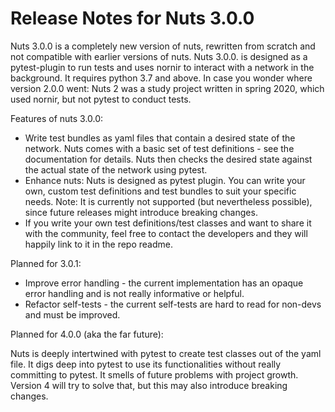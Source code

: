 # Release Notes for Nuts 3.0.0

Nuts 3.0.0 is a completely new version of nuts, rewritten from scratch and not compatible with earlier versions of nuts. Nuts 3.0.0. is designed as a pytest-plugin to run tests and uses nornir to interact with a network in the background. It requires python 3.7 and above. In case you wonder where version 2.0.0 went: Nuts 2 was a study project written in spring 2020, which used nornir, but not pytest to conduct tests. 

Features of nuts 3.0.0:

* Write test bundles as yaml files that contain a desired state of the network. Nuts comes with a basic set of test definitions - see the documentation for details. Nuts then checks the desired state against the actual state of the network using pytest.
* Enhance nuts: Nuts is designed as pytest plugin. You can write your own, custom test definitions and test bundles to suit your specific needs. Note: It is currently not supported (but nevertheless possible), since future releases might introduce breaking changes.
* If you write your own test definitions/test classes and want to share it with the community, feel free to contact the developers and they will happily link to it in the repo readme.

Planned for 3.0.1:

* Improve error handling - the current implementation has an opaque error handling and is not really informative or helpful.
* Refactor self-tests - the current self-tests are hard to read for non-devs and must be improved.

Planned for 4.0.0 (aka the far future):

Nuts is deeply intertwined with pytest to create test classes out of the yaml file. It digs deep into pytest to use its functionalities without really committing to pytest. It smells of future problems with project growth. Version 4 will try to solve that, but this may also introduce breaking changes.

